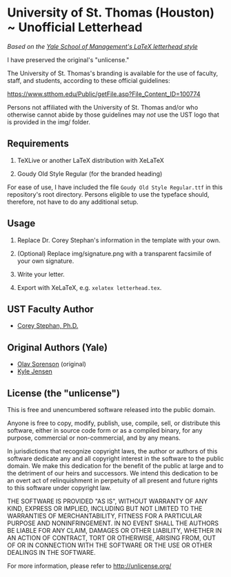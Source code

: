 # University of St. Thomas (Houston) ~ Unofficial Letterhead

*Based on the [Yale School of Management's LaTeX letterhead style](https://github.com/kljensen/yale-som-letterhead)*

I have preserved the original's "unlicense."

The University of St. Thomas's branding is available for the 
use of faculty, staff, and students,
according to these official guidelines:

https://www.stthom.edu/Public/getFile.asp?File_Content_ID=100774

Persons not affiliated with the University of St. Thomas and/or
who otherwise cannot abide by those guidelines may *not*
use the UST logo that is provided in the img/ folder.

## Requirements

1. TeXLive or another LaTeX distribution with XeLaTeX

2. Goudy Old Style Regular (for the branded heading)

For ease of use, I have included the file `Goudy Old Style Regular.ttf` 
in this repository's root directory. 
Persons eligible to use the typeface should, 
therefore, not have to do any additional setup.

## Usage

1. Replace Dr. Corey Stephan's information in the template with your own.

2. (Optional) Replace img/signature.png with a transparent facsimile of your own signature.

3. Write your letter.

4. Export with XeLaTeX, e.g. `xelatex letterhead.tex`.

## UST Faculty Author
* [Corey Stephan, Ph.D.](https://www.coreystephan.com)

## Original Authors (Yale)
* [Olav Sorenson](http://som.yale.edu/olav-sorenson) (original)
* [Kyle Jensen](https://github.com/kljensen)

## License (the "unlicense")

This is free and unencumbered software released into the public domain.

Anyone is free to copy, modify, publish, use, compile, sell, or
distribute this software, either in source code form or as a compiled
binary, for any purpose, commercial or non-commercial, and by any
means.

In jurisdictions that recognize copyright laws, the author or authors
of this software dedicate any and all copyright interest in the
software to the public domain. We make this dedication for the benefit
of the public at large and to the detriment of our heirs and
successors. We intend this dedication to be an overt act of
relinquishment in perpetuity of all present and future rights to this
software under copyright law.

THE SOFTWARE IS PROVIDED "AS IS", WITHOUT WARRANTY OF ANY KIND,
EXPRESS OR IMPLIED, INCLUDING BUT NOT LIMITED TO THE WARRANTIES OF
MERCHANTABILITY, FITNESS FOR A PARTICULAR PURPOSE AND NONINFRINGEMENT.
IN NO EVENT SHALL THE AUTHORS BE LIABLE FOR ANY CLAIM, DAMAGES OR
OTHER LIABILITY, WHETHER IN AN ACTION OF CONTRACT, TORT OR OTHERWISE,
ARISING FROM, OUT OF OR IN CONNECTION WITH THE SOFTWARE OR THE USE OR
OTHER DEALINGS IN THE SOFTWARE.

For more information, please refer to <http://unlicense.org/>

